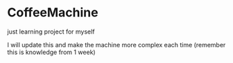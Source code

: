 # CoffeeMachine
just learning project for myself

I will update this and make the machine more complex each time (remember this is knowledge from 1 week)
